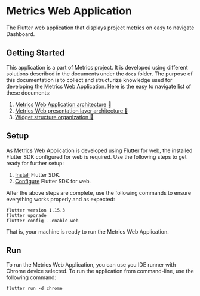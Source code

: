 # Metrics Web Application

The Flutter web application that displays project metrics on easy to navigate Dashboard.

## Getting Started

This application is a part of Metrics project. It is developed using different solutions described in the documents under the `docs` folder. The purpose of this documentation is to collect and structurize knowledge used for developing the Metrics Web Application. Here is the easy to navigate list of these documents: 
1. [Metrics Web Application architecture :walking:](docs/01_metrics_web_application_architecture.md)
2. [Metrics Web presentation layer architecture :running:](docs/02_presentation_layer_architecture.md)
3. [Widget structure organization :bicyclist:](docs/03_widget_structure_organization.md)

## Setup 

As Metrics Web Application is developed using Flutter for web, the installed Flutter SDK configured for web is required. Use the following steps to get ready for further setup: 
1. [Install](https://flutter.dev/docs/get-started/install) Flutter SDK.
2. [Configure](https://flutter.dev/docs/get-started/web) Flutter SDK for web.

After the above steps are complete, use the following commands to ensure everything works properly and as expected: 
```
flutter version 1.15.3
flutter upgrade
flutter config --enable-web
```

That is, your machine is ready to run the Metrics Web Application.

## Run

To run the Metrics Web Application, you can use you IDE runner with Chrome device selected. To run the application from command-line, use the following command:
```
flutter run -d chrome
```

